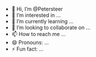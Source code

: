 - 👋 Hi, I’m @Petersteer
- 👀 I’m interested in ...
- 🌱 I’m currently learning ...
- 💞️ I’m looking to collaborate on ...
- 📫 How to reach me ...
- 😄 Pronouns: ...
- ⚡ Fun fact: ...

<!---
Petersteer/Petersteer is a ✨ special ✨ repository because its `README.md` (this file) appears on your GitHub profile.
You can click the Preview link to take a look at your changes.
--->
